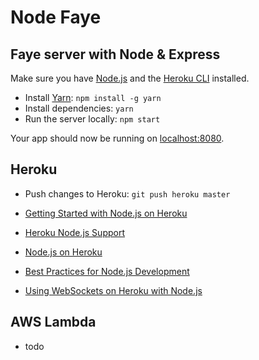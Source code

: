 Node Faye
=============================

## Faye server with Node & Express

Make sure you have [Node.js](http://nodejs.org/) and the [Heroku CLI](https://cli.heroku.com/) installed.

- Install [Yarn](https://yarnpkg.com/en/): `npm install -g yarn`
- Install dependencies: `yarn`
- Run the server locally: `npm start`

Your app should now be running on [localhost:8080](http://localhost:8080/).

## Heroku

- Push changes to Heroku: `git push heroku master`

- [Getting Started with Node.js on Heroku](https://devcenter.heroku.com/articles/getting-started-with-nodejs)
- [Heroku Node.js Support](https://devcenter.heroku.com/articles/nodejs-support)
- [Node.js on Heroku](https://devcenter.heroku.com/categories/nodejs)
- [Best Practices for Node.js Development](https://devcenter.heroku.com/articles/node-best-practices)
- [Using WebSockets on Heroku with Node.js](https://devcenter.heroku.com/articles/node-websockets)

## AWS Lambda

- todo
